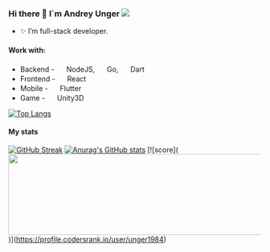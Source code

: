 ### Hi there 👋 I`m Andrey Unger        ![](https://komarev.com/ghpvc/?username=your-github-username)

- ✨ I’m full-stack developer. 
 
#### Work with:

* Backend - <img height="16" width="16" src="https://cdn.jsdelivr.net/npm/simple-icons@v6/icons/nodedotjs.svg" /> NodeJS, <img height="16" width="16" src="https://cdn.jsdelivr.net/npm/simple-icons@v6/icons/go.svg" /> Go, <img height="16" width="16" src="https://cdn.jsdelivr.net/npm/simple-icons@v6/icons/dart.svg" /> Dart
* Frontend - <img height="16" width="16" src="https://cdn.jsdelivr.net/npm/simple-icons@v6/icons/react.svg" /> React
* Mobile - <img height="16" width="16" src="https://cdn.jsdelivr.net/npm/simple-icons@v6/icons/flutter.svg" /> Flutter
* Game - <img height="16" width="16" src="https://cdnjs.cloudflare.com/ajax/libs/simple-icons/7.9.0/unity.svg" /> Unity3D

[![Top Langs](https://github-readme-stats.vercel.app/api/top-langs/?username=unger1984&langs_count=8&layout=compact)](https://github.com/anuraghazra/github-readme-stats)

#### My stats

[![GitHub Streak](https://github-readme-streak-stats.herokuapp.com/?user=unger1984)](https://git.io/streak-stats)
[![Anurag's GitHub stats](https://github-readme-stats.vercel.app/api?username=unger1984)](https://github.com/anuraghazra/github-readme-stats)
[![score]([<img src="https://cr-ss-service.azurewebsites.net/api/ScreenShot?widget=summary&amp;username=unger1984&amp;badges=3&amp;show-avatar=false&amp;show-header=false&amp;branding=false&amp;--bg-color=transparent" width="767" height="161">](https://cr-ss-service.azurewebsites.net/api/ScreenShot?widget=summary&username=unger1984&badges=3&show-avatar=false&show-header=false&branding=false&--bg-color=transparent))](https://profile.codersrank.io/user/unger1984)
